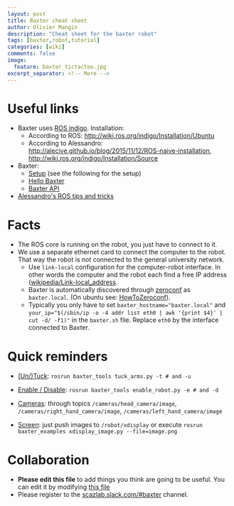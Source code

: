 ```yaml
---
layout: post
title: Baxter cheat sheet
author: Olivier Mangin
description: "Cheat sheet for the baxter robot"
tags: [baxter,robot,tutorial]
categories: [wiki]
comments: false
image:
  feature: baxter_tictactoe.jpg
excerpt_separator: <!-- More -->
---
```

# Useful links

- Baxter uses [ROS indigo](http://wiki.ros.org/indigo). Installation:
  - According to ROS: <http://wiki.ros.org/indigo/Installation/Ubuntu>
  - According to Alessandro: <http://alecive.github.io/blog/2015/11/12/ROS-naive-installation>, <http://wiki.ros.org/indigo/Installation/Source>
- Baxter:
  - [Setup](http://sdk.rethinkrobotics.com/wiki/Workstation_Setup) (see the following for the setup)
  - [Hello Baxter](http://sdk.rethinkrobotics.com/wiki/Hello_Baxter)
  - [Baxter API](http://sdk.rethinkrobotics.com/wiki/API_Reference)
- [Alessandro's ROS tips and tricks](http://alecive.github.io/blog/2016/02/08/ROS-concepts/)

<!-- More -->

# Facts

- The ROS core is running on the robot, you just have to connect to it.
- We use a separate ethernet card to connect the computer to the robot. That way the robot is not connected to the general university network.
  - Use `link-local` configuration for the computer-robot interface. In other words the computer and the robot each find a free IP address ([wikipedia/Link-local_address](https://en.wikipedia.org/wiki/Link-local_address).
  - Baxter is automatically discovered through [zeroconf](https://en.wikipedia.org/wiki/Zero-configuration_networking) as `baxter.local`. (On ubuntu see: [HowToZeroconf](https://help.ubuntu.com/community/HowToZeroconf)).
  - Typically you only have to set `baxter_hostname="baxter.local"` and `your_ip="$(/sbin/ip -o -4 addr list eth0 | awk '{print $4}' | cut -d/ -f1)"` in the `baxter.sh` file. Replace `eth0` by the interface connected to Baxter.

# Quick reminders

- [(Un/)Tuck](https://github.com/RethinkRobotics/sdk-docs/wiki/Tuck-Arms-Example): `rosrun baxter_tools tuck_arms.py -t # and -u`

- [Enable / Disable](http://sdk.rethinkrobotics.com/wiki/Enable_Robot_Tool): `rosrun baxter_tools enable_robot.py -e # and -d`

- [Cameras](http://sdk.rethinkrobotics.com/wiki/API_Reference#Cameras): through topics `/cameras/head_camera/image`, `/cameras/right_hand_camera/image`, `/cameras/left_hand_camera/image`

- [Screen](http://sdk.rethinkrobotics.com/wiki/API_Reference#Screen_.28xdisplay.29): just push images to `/robot/xdisplay` or execute
  `rosrun baxter_examples xdisplay_image.py --file=image.png`

# Collaboration

- **Please edit this file** to add things you think are going to be useful. You can edit it by modifying [this file](https://github.com/ScazLab/ScazLab.github.io/blob/master/_posts/2015-02-19-Baxter-cheat-sheet.md)
- Please register to the [scazlab.slack.com/#baxter](https://scazlab.slack.com/messages/baxter/) channel.
